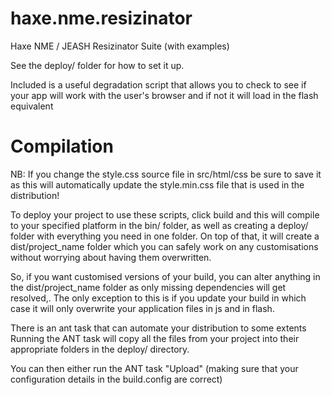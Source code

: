 haxe.nme.resizinator
====================

Haxe NME / JEASH Resizinator Suite (with examples)

See the deploy/ folder for how to set it up.

Included is a useful degradation script that allows you to check to see if your app will work with the user's browser and if not it will load in the flash equivalent


Compilation
====================

NB: If you change the style.css source file in src/html/css be sure to save it as this will automatically update the style.min.css file that is used in the distribution!

To deploy your project to use these scripts, click build and this will compile to your specified platform in the bin/ folder, as well as creating a deploy/ folder with everything you need in one folder.
On top of that, it will create a dist/project_name folder which you can safely work on any customisations without worrying about having them overwritten.

So, if you want customised versions of your build, you can alter anything in the dist/project_name folder as only missing dependencies will get resolved,. The only exception to this is if you update your build in which case it will only overwrite your application files in js and in flash.

There is an ant task that can automate your distribution to some extents
Running the ANT task will copy all the files from your project into their appropriate folders in the deploy/ directory.

You can then either run the ANT task "Upload" (making sure that your configuration details in the build.config are correct)